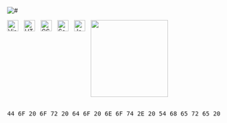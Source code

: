 ![#](https://www.codewars.com/users/n35k4/badges/large)



<img height="180em" src="https://github-readme-stats.vercel.app/api?username=n35k4&show_icons=true&hide_border=true&&count_private=true&include_all_commits=true&theme=gruvbox" />






<img align="left" alt="Visual Studio Code" width="26px" src="https://cdn.jsdelivr.net/gh/devicons/devicon/icons/vscode/vscode-original.svg" style="padding-right:10px;" />
<img align="left" alt="HTML5" width="26px" src="https://cdn.jsdelivr.net/gh/devicons/devicon/icons/html5/html5-original.svg" style="padding-right:10px;" />
<img align="left" alt="CSS3" width="26px" src="https://cdn.jsdelivr.net/gh/devicons/devicon/icons/css3/css3-original.svg" style="padding-right:10px;" />
<img align="left" alt="Sass" width="26px" src="https://cdn.jsdelivr.net/gh/devicons/devicon/icons/sass/sass-original.svg" style="padding-right:10px;" />
<img align="left" alt="JavaScript" width="26px" src="https://cdn.jsdelivr.net/gh/devicons/devicon/icons/javascript/javascript-original.svg" style="padding-right:10px;" />


<br />
<br />

<pre>
44 6F 20 6F 72 20 64 6F 20 6E 6F 74 2E 20 54 68 65 72 65 20 69 73 20 6E 6F 20 74 72 79 21
</pre>
